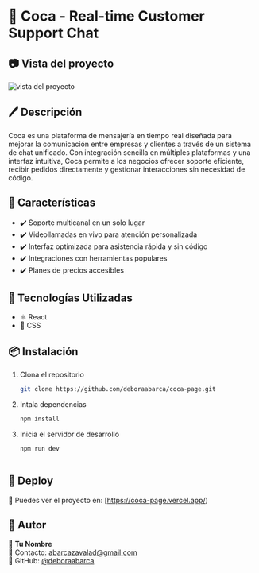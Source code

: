 # 🚀 Coca - Real-time Customer Support Chat
## 📷 Vista del proyecto

![vista del proyecto](readme/readme-image.png)

## 🖊️ Descripción 

Coca es una plataforma de mensajería en tiempo real diseñada para mejorar la comunicación entre empresas y clientes a través de un sistema de chat unificado. Con integración sencilla en múltiples plataformas y una interfaz intuitiva, Coca permite a los negocios ofrecer soporte eficiente, recibir pedidos directamente y gestionar interacciones sin necesidad de código.

## 🌟 Características
- ✔️ Soporte multicanal en un solo lugar
- ✔️ Videollamadas en vivo para atención personalizada
- ✔️ Interfaz optimizada para asistencia rápida y sin código
- ✔️ Integraciones con herramientas populares
- ✔️ Planes de precios accesibles

## 🔧 Tecnologías Utilizadas
- ⚛️ React
- 🎨 CSS

## 📦 Instalación
1. Clona el repositorio  
   ```bash
   git clone https://github.com/deboraabarca/coca-page.git
   
1. Intala dependencias 
   ```bash
   npm install
   
1. Inicia el servidor de desarrollo 
   ```bash
   npm run dev
 
## 🚀 Deploy  
🔗 Puedes ver el proyecto en: [https://coca-page.vercel.app/)  

## 📝 Autor  
👤 **Tu Nombre**  
📧 Contacto: [abarcazavalad@gmail.com](mailto:tu-email@example.com)  
🐙 GitHub: [@deboraabarca](https://github.com/tu-usuario)  


  